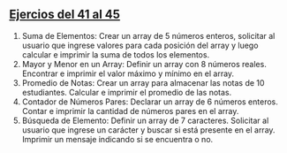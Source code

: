 ## [Ejercios del 41 al 45 ](./41-45/)

1. Suma de Elementos: Crear un array de 5 números enteros, solicitar al usuario que
ingrese valores para cada posición del array y luego calcular e imprimir la suma de
todos los elementos.
2. Mayor y Menor en un Array: Definir un array con 8 números reales. Encontrar e
imprimir el valor máximo y mínimo en el array.
3. Promedio de Notas: Crear un array para almacenar las notas de 10 estudiantes.
Calcular e imprimir el promedio de las notas.
4. Contador de Números Pares: Declarar un array de 6 números enteros. Contar e
imprimir la cantidad de números pares en el array.
5. Búsqueda de Elemento: Definir un array de 7 caracteres. Solicitar al usuario que
ingrese un carácter y buscar si está presente en el array. Imprimir un mensaje
indicando si se encuentra o no.